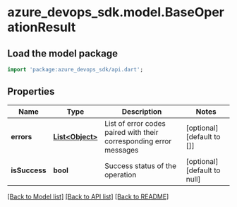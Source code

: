 # azure_devops_sdk.model.BaseOperationResult

## Load the model package
```dart
import 'package:azure_devops_sdk/api.dart';
```

## Properties
Name | Type | Description | Notes
------------ | ------------- | ------------- | -------------
**errors** | [**List&lt;Object&gt;**](Object.md) | List of error codes paired with their corresponding error messages | [optional] [default to []]
**isSuccess** | **bool** | Success status of the operation | [optional] [default to null]

[[Back to Model list]](../README.md#documentation-for-models) [[Back to API list]](../README.md#documentation-for-api-endpoints) [[Back to README]](../README.md)


